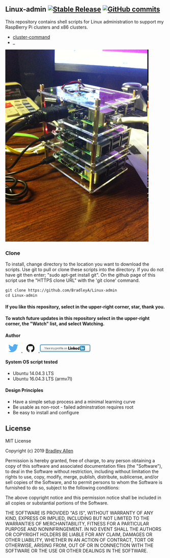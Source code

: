## Linux-admin   [![Stable Release](https://img.shields.io/badge/Release-2.36-blue.svg)](https://github.com/BradleyA/Linux-admin/releases/tag/2.36)    [![GitHub commits](https://img.shields.io/github/commits-since/BradleyA/Linux-admin/2.36.svg)](https://github.com/BradleyA/Linux-admin/commits/)

This repository contains shell scripts for Linux administration to support my RaspBerry Pi clusters and x86 clusters.

 * [cluster-command](https://github.com/BradleyA/pi-scripts/tree/master/cluster-command)
 * _

 <img id="respberry_cluster-1" src="images/IMG_2664.JPG" width="450" >
 
### Clone

To install, change directory to the location you want to download the scripts. Use git to pull or clone these scripts into the directory. If you do not have git then enter; "sudo apt-get install git". On the github page of this script use the "HTTPS clone URL" with the 'git clone' command.

    git clone https://github.com/BradleyA/Linux-admin
    cd Linux-admin

#### If you like this repository, select in the upper-right corner, star, thank you.
#### To watch future updates in this repository select in the upper-right corner, the "Watch" list, and select Watching.

#### Author
[<img id="twitter" src="images/twitter.png" width="50" a="twitter.com/bradleyaustintx/">
](https://twitter.com/bradleyaustintx/)   [<img id="github" src="images/github.png" width="50" a="https://github.com/BradleyA/">
](https://github.com/BradleyA/)    [<img src="images/linkedin.png" style="max-width:100%;" >](https://www.linkedin.com/in/bradleyhallen)

#### System OS script tested
 * Ubuntu 14.04.3 LTS
 * Ubuntu 16.04.3 LTS (armv7l)

#### Design Principles
 * Have a simple setup process and a minimal learning curve
 * Be usable as non-root - failed adminstration requires root
 * Be easy to install and configure

## License
MIT License

Copyright (c) 2019  [Bradley Allen](https://www.linkedin.com/in/bradleyhallen)

Permission is hereby granted, free of charge, to any person obtaining a copy of this software and associated documentation files (the "Software"), to deal in the Software without restriction, including without limitation the rights to use, copy, modify, merge, publish, distribute, sublicense, and/or sell copies of the Software, and to permit persons to whom the Software is furnished to do so, subject to the following conditions:

The above copyright notice and this permission notice shall be included in all copies or substantial portions of the Software.

THE SOFTWARE IS PROVIDED "AS IS", WITHOUT WARRANTY OF ANY KIND, EXPRESS OR IMPLIED, INCLUDING BUT NOT LIMITED TO THE WARRANTIES OF MERCHANTABILITY, FITNESS FOR A PARTICULAR PURPOSE AND NONINFRINGEMENT. IN NO EVENT SHALL THE AUTHORS OR COPYRIGHT HOLDERS BE LIABLE FOR ANY CLAIM, DAMAGES OR OTHER LIABILITY, WHETHER IN AN ACTION OF CONTRACT, TORT OR OTHERWISE, ARISING FROM, OUT OF OR IN CONNECTION WITH THE SOFTWARE OR THE USE OR OTHER DEALINGS IN THE SOFTWARE.

